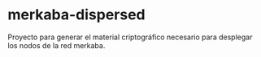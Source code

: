 # merkaba-dispersed
Proyecto para generar el material criptográfico necesario para desplegar los nodos de la red merkaba.
